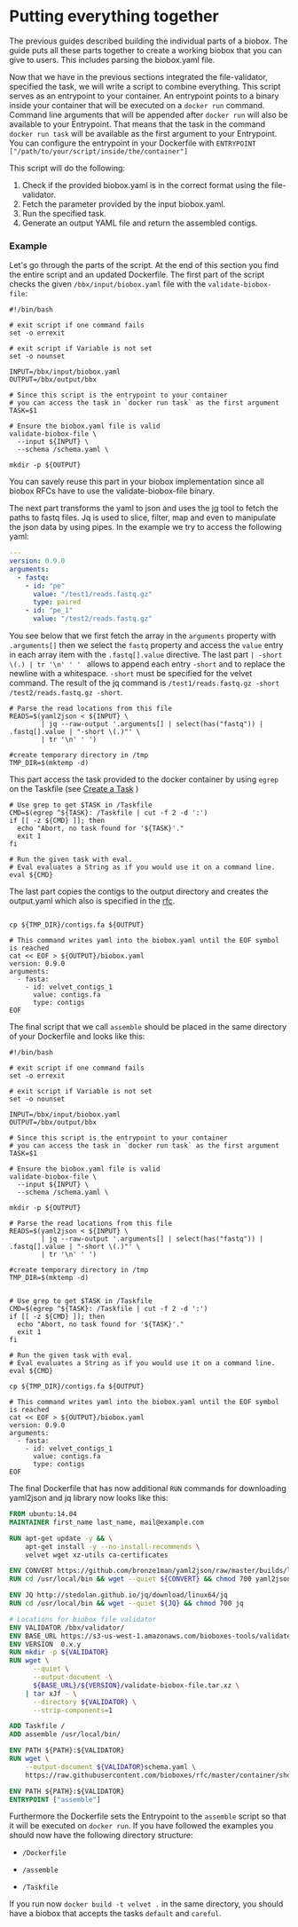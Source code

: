 # Putting everything together

The previous guides described building the individual parts of a biobox. The
guide puts all these parts together to create a working biobox that you can
give to users. This includes parsing the biobox.yaml file.

Now that we have in the previous sections integrated the file-validator,
specified the task, we will write a script to combine everything.
This script serves as an entrypoint to your container. An entrypoint points to a binary
inside your container that will be executed on a `docker run` command.
Command line arguments that will be appended after `docker run` will also be available to your
Entrypoint.
That means that the task in the command `docker run task` will be available as the first argument
to your Entrypoint. You can configure the entrypoint in your Dockerfile with
`ENTRYPOINT ["/path/to/your/script/inside/the/container"]`

This script will do the following:

  1. Check if the provided biobox.yaml is in the correct format using the
     file-validator.
  2. Fetch the parameter provided by the input biobox.yaml.
  3. Run the specified task.
  4. Generate an output YAML file and return the assembled contigs. 

### Example

Let's go through the parts of the script. At the end of this section you find
the entire script and an updated Dockerfile.
The first part of the script checks the given `/bbx/input/biobox.yaml` file
with the `validate-biobox-file`: 

~~~shell
#!/bin/bash

# exit script if one command fails
set -o errexit

# exit script if Variable is not set
set -o nounset

INPUT=/bbx/input/biobox.yaml
OUTPUT=/bbx/output/bbx

# Since this script is the entrypoint to your container
# you can access the task in `docker run task` as the first argument
TASK=$1

# Ensure the biobox.yaml file is valid
validate-biobox-file \
  --input ${INPUT} \
  --schema /schema.yaml \

mkdir -p ${OUTPUT}
~~~

You can savely reuse this part in your biobox implementation since all biobox
RFCs have to use the validate-biobox-file binary.  

The next part transforms the yaml to json and uses the [jq][] tool to fetch the
paths to fastq files. Jq is used to slice, filter, map and even to manipulate
the json data by using pipes. In the example we try to access the following
yaml:

~~~YAML
---
version: 0.9.0
arguments:
  - fastq:
    - id: "pe" 
      value: "/test1/reads.fastq.gz"
      type: paired
    - id: "pe_1" 
      value: "/test2/reads.fastq.gz"
~~~

You see below that we first fetch the array in the `arguments` property with `.arguments[]` then we select the `fastq` property and access the `value` entry in 
each array item with the `.fastq[].value` directive. The last part `| -short \(.) | tr '\n' ' ' ` allows to append each entry `-short` and to replace the newline with a whitespace.
`-short`  must be specified for the velvet command. The result of the jq command is `/test1/reads.fastq.gz -short /test2/reads.fastq.gz -short`.

~~~shell
# Parse the read locations from this file
READS=$(yaml2json < ${INPUT} \
        | jq --raw-output '.arguments[] | select(has("fastq")) | .fastq[].value | "-short \(.)"' \
        | tr '\n' ' ')

#create temporary directory in /tmp
TMP_DIR=$(mktemp -d)
~~~

This part access the task provided to the docker container by using `egrep` on the Taskfile (see [Create a Task][task] )

~~~shell
# Use grep to get $TASK in /Taskfile
CMD=$(egrep ^${TASK}: /Taskfile | cut -f 2 -d ':')
if [[ -z ${CMD} ]]; then
  echo "Abort, no task found for '${TASK}'."
  exit 1
fi

# Run the given task with eval.
# Eval evaluates a String as if you would use it on a command line.
eval ${CMD}

~~~

The last part copies the contigs to the output directory and creates the output.yaml which also is specified in the [rfc][outputs]. 

~~~shell

cp ${TMP_DIR}/contigs.fa ${OUTPUT}

# This command writes yaml into the biobox.yaml until the EOF symbol is reached
cat << EOF > ${OUTPUT}/biobox.yaml
version: 0.9.0
arguments:
  - fasta:
    - id: velvet_contigs_1
      value: contigs.fa
      type: contigs
EOF
~~~

The final script that we call `assemble` should be placed
in the same directory of your Dockerfile and looks like this:

~~~ shell
#!/bin/bash

# exit script if one command fails
set -o errexit

# exit script if Variable is not set
set -o nounset

INPUT=/bbx/input/biobox.yaml
OUTPUT=/bbx/output/bbx

# Since this script is the entrypoint to your container
# you can access the task in `docker run task` as the first argument
TASK=$1

# Ensure the biobox.yaml file is valid
validate-biobox-file \
  --input ${INPUT} \
  --schema /schema.yaml \

mkdir -p ${OUTPUT}

# Parse the read locations from this file
READS=$(yaml2json < ${INPUT} \
        | jq --raw-output '.arguments[] | select(has("fastq")) | .fastq[].value | "-short \(.)"' \
        | tr '\n' ' ')

#create temporary directory in /tmp
TMP_DIR=$(mktemp -d)


# Use grep to get $TASK in /Taskfile
CMD=$(egrep ^${TASK}: /Taskfile | cut -f 2 -d ':')
if [[ -z ${CMD} ]]; then
  echo "Abort, no task found for '${TASK}'."
  exit 1
fi

# Run the given task with eval.
# Eval evaluates a String as if you would use it on a command line.
eval ${CMD}

cp ${TMP_DIR}/contigs.fa ${OUTPUT}

# This command writes yaml into the biobox.yaml until the EOF symbol is reached
cat << EOF > ${OUTPUT}/biobox.yaml
version: 0.9.0
arguments:
  - fasta:
    - id: velvet_contigs_1
      value: contigs.fa
      type: contigs
EOF
~~~

The final Dockerfile that has now additional `RUN` commands
for downloading yaml2json and jq library now looks like this:

~~~ Dockerfile
FROM ubuntu:14.04
MAINTAINER first_name last_name, mail@example.com

RUN apt-get update -y && \
    apt-get install -y --no-install-recommends \
    velvet wget xz-utils ca-certificates

ENV CONVERT https://github.com/bronze1man/yaml2json/raw/master/builds/linux_386/yaml2json
RUN cd /usr/local/bin && wget --quiet ${CONVERT} && chmod 700 yaml2json

ENV JQ http://stedolan.github.io/jq/download/linux64/jq
RUN cd /usr/local/bin && wget --quiet ${JQ} && chmod 700 jq

# Locations for biobox file validator
ENV VALIDATOR /bbx/validator/
ENV BASE_URL https://s3-us-west-1.amazonaws.com/bioboxes-tools/validate-biobox-file
ENV VERSION  0.x.y
RUN mkdir -p ${VALIDATOR}
RUN wget \
      --quiet \
      --output-document -\
      ${BASE_URL}/${VERSION}/validate-biobox-file.tar.xz \
    | tar xJf - \
      --directory ${VALIDATOR} \
      --strip-components=1

ADD Taskfile /
ADD assemble /usr/local/bin/

ENV PATH ${PATH}:${VALIDATOR}
RUN wget \
    --output-document ${VALIDATOR}schema.yaml \
    https://raw.githubusercontent.com/bioboxes/rfc/master/container/short-read-assembler/input_schema.yaml

ENV PATH ${PATH}:${VALIDATOR}
ENTRYPOINT ["assemble"]
~~~

Furthermore the Dockerfile sets the Entrypoint to the `assemble` script so that it will be executed on `docker run`.
If you have followed the examples you should now have the following directory structure:

* `/Dockerfile`

* `/assemble`

* `/Taskfile`

If you run now `docker build -t velvet .` in the same directory, you should have a biobox that accepts the
tasks `default` and `careful`.

[task]:/guide/developer/create-a-task/
[outputs]:https://github.com/bioboxes/rfc/blob/master/container/short-read-assembler/rfc.mkd#outputs
[jq]:http://stedolan.github.io/jq/
[bioboxes assembler validator]:http://bioboxes.org/validator/short-read-assembler/
[biobox velvet]:https://github.com/bioboxes/velvet/tree/developer_guide
